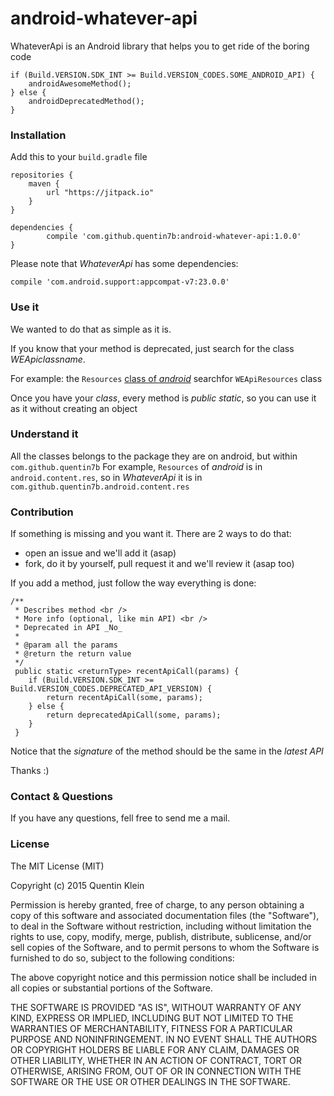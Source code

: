 android-whatever-api
========================

WhateverApi is an Android library that helps you to get ride of the boring code

    if (Build.VERSION.SDK_INT >= Build.VERSION_CODES.SOME_ANDROID_API) {
        androidAwesomeMethod();
    } else {
        androidDeprecatedMethod();
    }

### Installation

Add this to your `build.gradle` file

	repositories {
	    maven {
	        url "https://jitpack.io"
	    }
	}

	dependencies {
	        compile 'com.github.quentin7b:android-whatever-api:1.0.0'
	}

Please note that *WhateverApi* has some dependencies:

	compile 'com.android.support:appcompat-v7:23.0.0'

### Use it

We wanted to do that as simple as it is.

If you know that your method is deprecated, just search for the class _*WEApi*classname_.

For example: the `Resources` [class of *android*](http://developer.android.com/reference/android/content/res/Resources.html) searchfor `WEApiResources` class

Once you have your *class*, every method is *public static*, so you can use it as it without creating an object

### Understand it

All the classes belongs to the package they are on android, but within `com.github.quentin7b`
For example, `Resources` of *android* is in `android.content.res`, so in *WhateverApi* it is in `com.github.quentin7b.android.content.res`

### Contribution

If something is missing and you want it. There are 2 ways to do that:
* open an issue and we'll add it (asap)
* fork, do it by yourself, pull request it and we'll review it (asap too)

If you add a method, just follow the way everything is done:

	/**
	 * Describes method <br />
	 * More info (optional, like min API) <br />
	 * Deprecated in API _No_
	 *
	 * @param all the params
	 * @return the return value
	 */
	 public static <returnType> recentApiCall(params) {
	 	if (Build.VERSION.SDK_INT >= Build.VERSION_CODES.DEPRECATED_API_VERSION) {
     		return recentApiCall(some, params);
     	} else {
        	return deprecatedApiCall(some, params);
     	}
	 }

Notice that the *signature* of the method should be the same in the *latest API*

Thanks :)

### Contact & Questions

If you have any questions, fell free to send me a mail.

### License

The MIT License (MIT)

Copyright (c) 2015 Quentin Klein

Permission is hereby granted, free of charge, to any person obtaining a copy of
this software and associated documentation files (the "Software"), to deal in
the Software without restriction, including without limitation the rights to
use, copy, modify, merge, publish, distribute, sublicense, and/or sell copies of
the Software, and to permit persons to whom the Software is furnished to do so,
subject to the following conditions:

The above copyright notice and this permission notice shall be included in all
copies or substantial portions of the Software.

THE SOFTWARE IS PROVIDED "AS IS", WITHOUT WARRANTY OF ANY KIND, EXPRESS OR
IMPLIED, INCLUDING BUT NOT LIMITED TO THE WARRANTIES OF MERCHANTABILITY, FITNESS
FOR A PARTICULAR PURPOSE AND NONINFRINGEMENT. IN NO EVENT SHALL THE AUTHORS OR
COPYRIGHT HOLDERS BE LIABLE FOR ANY CLAIM, DAMAGES OR OTHER LIABILITY, WHETHER
IN AN ACTION OF CONTRACT, TORT OR OTHERWISE, ARISING FROM, OUT OF OR IN
CONNECTION WITH THE SOFTWARE OR THE USE OR OTHER DEALINGS IN THE SOFTWARE.

